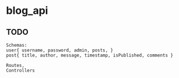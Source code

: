 # blog_api

## TODO ##

    Schemas: 
    user{ username, password, admin, posts, }
    post{ title, author, message, timestamp, isPublished, comments }
    
    Routes,
    Controllers


